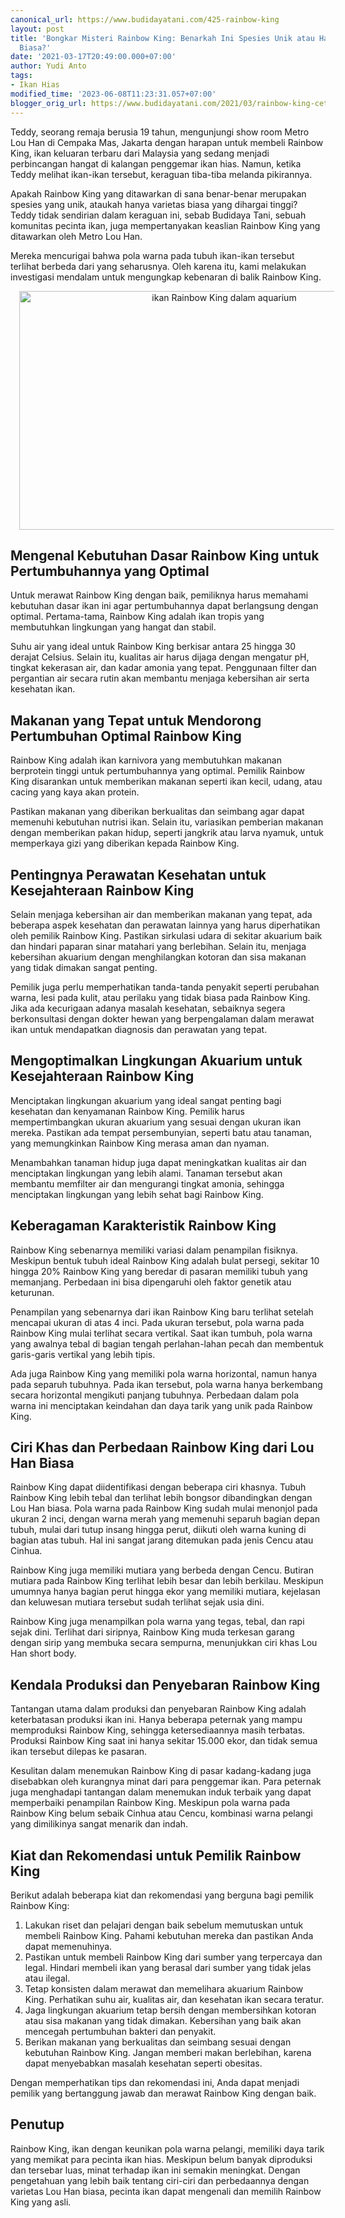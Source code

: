 ```yaml
---
canonical_url: https://www.budidayatani.com/425-rainbow-king
layout: post
title: 'Bongkar Misteri Rainbow King: Benarkah Ini Spesies Unik atau Hanya Varian
  Biasa?'
date: '2021-03-17T20:49:00.000+07:00'
author: Yudi Anto
tags:
- Ikan Hias
modified_time: '2023-06-08T11:23:31.057+07:00'
blogger_orig_url: https://www.budidayatani.com/2021/03/rainbow-king-cetak-biru-si-rona-pelangi.html
---
```


<p>Teddy, seorang remaja berusia 19 tahun, mengunjungi show room Metro Lou Han di Cempaka Mas, Jakarta dengan harapan untuk membeli Rainbow King, ikan keluaran terbaru dari Malaysia yang sedang menjadi perbincangan hangat di kalangan penggemar ikan hias. Namun, ketika Teddy melihat ikan-ikan tersebut, keraguan tiba-tiba melanda pikirannya.</p><p>Apakah Rainbow King yang ditawarkan di sana benar-benar merupakan spesies yang unik, ataukah hanya varietas biasa yang dihargai tinggi? Teddy tidak sendirian dalam keraguan ini, sebab Budidaya Tani, sebuah komunitas pecinta ikan, juga mempertanyakan keaslian Rainbow King yang ditawarkan oleh Metro Lou Han.</p><p>Mereka mencurigai bahwa pola warna pada tubuh ikan-ikan tersebut terlihat berbeda dari yang seharusnya. Oleh karena itu, kami melakukan investigasi mendalam untuk mengungkap kebenaran di balik Rainbow King.</p><div class="separator" style="clear: both; text-align: center;"><a href="https://blogger.googleusercontent.com/img/b/R29vZ2xl/AVvXsEjoDCJ7fwlcMpnx0GpLEqTwMkCwG2G5as0oadI1ajd_FaSqMRmSYQUJhZsED__gQXZ7Yd0AZ_p-tdGT0ysbLvRmBhHzkcSJXW4_pkfMue0-UkvrRCiGCc-pZHnTghUbgYZyxAsvPLLXZLJzs1P-nEgmeNxsvi9diuwEirBv8rOJ2EDXiI3we9ZplcggvA/s2006/Rainbow%20King.jpg" imageanchor="1" style="margin-left: 1em; margin-right: 1em;"><img alt="ikan Rainbow King dalam aquarium" border="0" data-original-height="1200" data-original-width="2006" height="382" src="https://blogger.googleusercontent.com/img/b/R29vZ2xl/AVvXsEjoDCJ7fwlcMpnx0GpLEqTwMkCwG2G5as0oadI1ajd_FaSqMRmSYQUJhZsED__gQXZ7Yd0AZ_p-tdGT0ysbLvRmBhHzkcSJXW4_pkfMue0-UkvrRCiGCc-pZHnTghUbgYZyxAsvPLLXZLJzs1P-nEgmeNxsvi9diuwEirBv8rOJ2EDXiI3we9ZplcggvA/w640-h382/Rainbow%20King.jpg" width="640" /></a></div><h2>Mengenal Kebutuhan Dasar Rainbow King untuk Pertumbuhannya yang Optimal</h2><p>Untuk merawat Rainbow King dengan baik, pemiliknya harus memahami kebutuhan dasar ikan ini agar pertumbuhannya dapat berlangsung dengan optimal. Pertama-tama, Rainbow King adalah ikan tropis yang membutuhkan lingkungan yang hangat dan stabil.</p><p>Suhu air yang ideal untuk Rainbow King berkisar antara 25 hingga 30 derajat Celsius. Selain itu, kualitas air harus dijaga dengan mengatur pH, tingkat kekerasan air, dan kadar amonia yang tepat. Penggunaan filter dan pergantian air secara rutin akan membantu menjaga kebersihan air serta kesehatan ikan.</p><h2>Makanan yang Tepat untuk Mendorong Pertumbuhan Optimal Rainbow King</h2><p>Rainbow King adalah ikan karnivora yang membutuhkan makanan berprotein tinggi untuk pertumbuhannya yang optimal. Pemilik Rainbow King disarankan untuk memberikan makanan seperti ikan kecil, udang, atau cacing yang kaya akan protein.</p><p>Pastikan makanan yang diberikan berkualitas dan seimbang agar dapat memenuhi kebutuhan nutrisi ikan. Selain itu, variasikan pemberian makanan dengan memberikan pakan hidup, seperti jangkrik atau larva nyamuk, untuk memperkaya gizi yang diberikan kepada Rainbow King.</p><h2>Pentingnya Perawatan Kesehatan untuk Kesejahteraan Rainbow King</h2><p>Selain menjaga kebersihan air dan memberikan makanan yang tepat, ada beberapa aspek kesehatan dan perawatan lainnya yang harus diperhatikan oleh pemilik Rainbow King. Pastikan sirkulasi udara di sekitar akuarium baik dan hindari paparan sinar matahari yang berlebihan. Selain itu, menjaga kebersihan akuarium dengan menghilangkan kotoran dan sisa makanan yang tidak dimakan sangat penting.</p><p>Pemilik juga perlu memperhatikan tanda-tanda penyakit seperti perubahan warna, lesi pada kulit, atau perilaku yang tidak biasa pada Rainbow King. Jika ada kecurigaan adanya masalah kesehatan, sebaiknya segera berkonsultasi dengan dokter hewan yang berpengalaman dalam merawat ikan untuk mendapatkan diagnosis dan perawatan yang tepat.</p><h2>Mengoptimalkan Lingkungan Akuarium untuk Kesejahteraan Rainbow King</h2><p>Menciptakan lingkungan akuarium yang ideal sangat penting bagi kesehatan dan kenyamanan Rainbow King. Pemilik harus mempertimbangkan ukuran akuarium yang sesuai dengan ukuran ikan mereka. Pastikan ada tempat persembunyian, seperti batu atau tanaman, yang memungkinkan Rainbow King merasa aman dan nyaman.</p><p>Menambahkan tanaman hidup juga dapat meningkatkan kualitas air dan menciptakan lingkungan yang lebih alami. Tanaman tersebut akan membantu memfilter air dan mengurangi tingkat amonia, sehingga menciptakan lingkungan yang lebih sehat bagi Rainbow King.</p><h2>Keberagaman Karakteristik Rainbow King</h2><p>Rainbow King sebenarnya memiliki variasi dalam penampilan fisiknya. Meskipun bentuk tubuh ideal Rainbow King adalah bulat persegi, sekitar 10 hingga 20% Rainbow King yang beredar di pasaran memiliki tubuh yang memanjang. Perbedaan ini bisa dipengaruhi oleh faktor genetik atau keturunan.</p><p>Penampilan yang sebenarnya dari ikan Rainbow King baru terlihat setelah mencapai ukuran di atas 4 inci. Pada ukuran tersebut, pola warna pada Rainbow King mulai terlihat secara vertikal. Saat ikan tumbuh, pola warna yang awalnya tebal di bagian tengah perlahan-lahan pecah dan membentuk garis-garis vertikal yang lebih tipis.</p><p>Ada juga Rainbow King yang memiliki pola warna horizontal, namun hanya pada separuh tubuhnya. Pada ikan tersebut, pola warna hanya berkembang secara horizontal mengikuti panjang tubuhnya. Perbedaan dalam pola warna ini menciptakan keindahan dan daya tarik yang unik pada Rainbow King.</p><h2>Ciri Khas dan Perbedaan Rainbow King dari Lou Han Biasa</h2><p>Rainbow King dapat diidentifikasi dengan beberapa ciri khasnya. Tubuh Rainbow King lebih tebal dan terlihat lebih bongsor dibandingkan dengan Lou Han biasa. Pola warna pada Rainbow King sudah mulai menonjol pada ukuran 2 inci, dengan warna merah yang memenuhi separuh bagian depan tubuh, mulai dari tutup insang hingga perut, diikuti oleh warna kuning di bagian atas tubuh. Hal ini sangat jarang ditemukan pada jenis Cencu atau Cinhua.</p><p>Rainbow King juga memiliki mutiara yang berbeda dengan Cencu. Butiran mutiara pada Rainbow King terlihat lebih besar dan lebih berkilau. Meskipun umumnya hanya bagian perut hingga ekor yang memiliki mutiara, kejelasan dan keluwesan mutiara tersebut sudah terlihat sejak usia dini.</p><p>Rainbow King juga menampilkan pola warna yang tegas, tebal, dan rapi sejak dini. Terlihat dari siripnya, Rainbow King muda terkesan garang dengan sirip yang membuka secara sempurna, menunjukkan ciri khas Lou Han short body.</p><h2>Kendala Produksi dan Penyebaran Rainbow King</h2><p>Tantangan utama dalam produksi dan penyebaran Rainbow King adalah keterbatasan produksi ikan ini. Hanya beberapa peternak yang mampu memproduksi Rainbow King, sehingga ketersediaannya masih terbatas. Produksi Rainbow King saat ini hanya sekitar 15.000 ekor, dan tidak semua ikan tersebut dilepas ke pasaran.</p><p>Kesulitan dalam menemukan Rainbow King di pasar kadang-kadang juga disebabkan oleh kurangnya minat dari para penggemar ikan. Para peternak juga menghadapi tantangan dalam menemukan induk terbaik yang dapat memperbaiki penampilan Rainbow King. Meskipun pola warna pada Rainbow King belum sebaik Cinhua atau Cencu, kombinasi warna pelangi yang dimilikinya sangat menarik dan indah.</p><h2>Kiat dan Rekomendasi untuk Pemilik Rainbow King</h2><p>Berikut adalah beberapa kiat dan rekomendasi yang berguna bagi pemilik Rainbow King:</p><ol><li>Lakukan riset dan pelajari dengan baik sebelum memutuskan untuk membeli Rainbow King. Pahami kebutuhan mereka dan pastikan Anda dapat memenuhinya.</li><li>Pastikan untuk membeli Rainbow King dari sumber yang terpercaya dan legal. Hindari membeli ikan yang berasal dari sumber yang tidak jelas atau ilegal.</li><li>Tetap konsisten dalam merawat dan memelihara akuarium Rainbow King. Perhatikan suhu air, kualitas air, dan kesehatan ikan secara teratur.</li><li>Jaga lingkungan akuarium tetap bersih dengan membersihkan kotoran atau sisa makanan yang tidak dimakan. Kebersihan yang baik akan mencegah pertumbuhan bakteri dan penyakit.</li><li>Berikan makanan yang berkualitas dan seimbang sesuai dengan kebutuhan Rainbow King. Jangan memberi makan berlebihan, karena dapat menyebabkan masalah kesehatan seperti obesitas.</li></ol><p>Dengan memperhatikan tips dan rekomendasi ini, Anda dapat menjadi pemilik yang bertanggung jawab dan merawat Rainbow King dengan baik.</p><h2>Penutup</h2><p>Rainbow King, ikan dengan keunikan pola warna pelangi, memiliki daya tarik yang memikat para pecinta ikan hias. Meskipun belum banyak diproduksi dan tersebar luas, minat terhadap ikan ini semakin meningkat. Dengan pengetahuan yang lebih baik tentang ciri-ciri dan perbedaannya dengan varietas Lou Han biasa, pecinta ikan dapat mengenali dan memilih Rainbow King yang asli.</p>